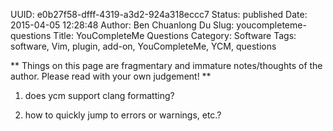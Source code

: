 UUID: e0b27f58-dfff-4319-a3d2-924a318eccc7
Status: published
Date: 2015-04-05 12:28:48
Author: Ben Chuanlong Du
Slug: youcompleteme-questions
Title: YouCompleteMe Questions
Category: Software
Tags: software, Vim, plugin, add-on, YouCompleteMe, YCM, questions

**
Things on this page are
fragmentary and immature notes/thoughts of the author.
Please read with your own judgement!
**

1. does ycm support clang formatting?

2. how to quickly jump to errors or warnings, etc.?
